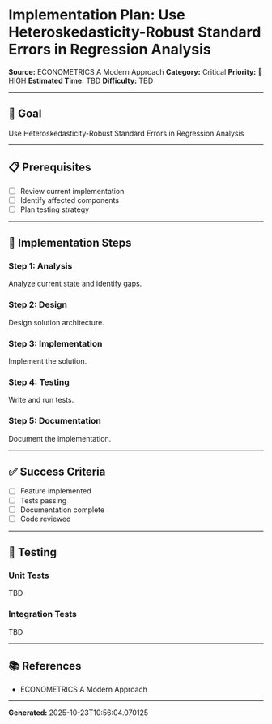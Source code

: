 # Implementation Plan: Use Heteroskedasticity-Robust Standard Errors in Regression Analysis

**Source:** ECONOMETRICS A Modern Approach
**Category:** Critical
**Priority:** 🔴 HIGH
**Estimated Time:** TBD
**Difficulty:** TBD

---

## 🎯 Goal

Use Heteroskedasticity-Robust Standard Errors in Regression Analysis

---

## 📋 Prerequisites

- [ ] Review current implementation
- [ ] Identify affected components
- [ ] Plan testing strategy

---

## 🔧 Implementation Steps

### Step 1: Analysis

Analyze current state and identify gaps.

### Step 2: Design

Design solution architecture.

### Step 3: Implementation

Implement the solution.

### Step 4: Testing

Write and run tests.

### Step 5: Documentation

Document the implementation.

---

## ✅ Success Criteria

- [ ] Feature implemented
- [ ] Tests passing
- [ ] Documentation complete
- [ ] Code reviewed

---

## 🧪 Testing

### Unit Tests

TBD

### Integration Tests

TBD

---

## 📚 References

- ECONOMETRICS A Modern Approach

---

**Generated:** 2025-10-23T10:56:04.070125
